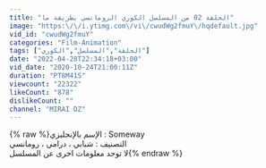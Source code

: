 ```yaml
---
title: "الحلقة 02 من المسلسل الكوري الرومانسي بطريقة ما"
image: "https:\/\/i.ytimg.com\/vi\/cwudWg2fmuY\/hqdefault.jpg"
vid_id: "cwudWg2fmuY"
categories: "Film-Animation"
tags: ["الحلقة","المسلسل","الكوري"]
date: "2022-04-28T22:34:18+03:00"
vid_date: "2020-10-24T21:00:11Z"
duration: "PT8M41S"
viewcount: "22322"
likeCount: "878"
dislikeCount: ""
channel: "MIRAI DZ"
---
```

{% raw %}الإسم بالإنجليزي : Someway<br />التصنيف : شبابي ، درامي ، رومانسي<br />لا توجد معلومات اخرى عن المسلسل{% endraw %}
